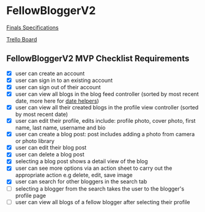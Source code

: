 # FellowBloggerV2

[Finals Specifications](https://github.com/joinpursuit/Pursuit-Core-iOS-Unit6-CTA-FellowBloggerV2)

[Trello Board](https://trello.com/b/vST4yN44/fellowbloggerv2)

## FellowBloggerV2 MVP Checklist Requirements

- [x] user can create an account 
- [x] user can sign in to an existing account
- [x] user can sign out of their account
- [x] user can view all blogs in the blog feed controller (sorted by most recent date, more here for [date helpers](https://github.com/alexpaul/SwiftyHelpers))
- [x] user can view all their created blogs in the profile view controller (sorted by most recent date)
- [x] user can edit their profile, edits include: profile photo, cover photo, first name, last name, username and bio 
- [x] user can create a blog post: post includes adding a photo from camera or photo library 
- [x] user can edit their blog post 
- [x] user can delete a blog post
- [x] selecting a blog post shows a detail view of the blog 
- [x] user can see more options via an action sheet to carry out the appropriate action e.g delete, edit, save image
- [x] user can search for other bloggers in the search tab 
- [ ] selecting a blogger from the search takes the user to the blogger's profile page
- [ ] user can view all blogs of a fellow blogger after selecting their profile
